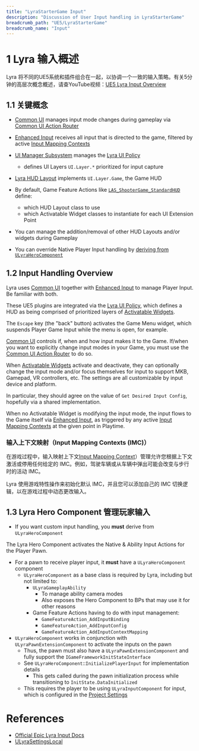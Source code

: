 ```yaml
---
title: "LyraStarterGame Input"
description: "Discussion of User Input handling in LyraStarterGame"
breadcrumb_path: "UE5/LyraStarterGame"
breadcrumb_name: "Input"
---
```


# 1 Lyra 输入概述

Lyra 将不同的UE5系统和插件组合在一起，以协调一个一致的输入策略。有关5分钟的高层次概念概述，请查YouTube视频：[UE5 Lyra Input Overview](https://youtu.be/mEIQDcW65qs)


<a id='KeyConcepts'></a>
## 1.1 关键概念

- [Common UI](/UE5/CommonUI/) manages input mode changes during gameplay via [Common UI Action Router](/UE5/CommonUI/ActionRouter)

- [Enhanced Input](/UE5/EnhancedInput/) receives all input that is directed to the game, filtered by active [Input Mapping Contexts](/UE5/EnhancedInput/InputMappingContext)
  
- [UI Manager Subsystem](/UE5/LyraStarterGame/Input/UIManagerSubsystem) manages the [Lyra UI Policy](/UE5/LyraStarterGame/Input/UIPolicy)
  - defines UI Layers `UI.Layer.*` prioritized for input capture

- [Lyra HUD Layout](/UE5/LyraStarterGame/Input/HUDLayout) implements `UI.Layer.Game`, the Game HUD
- By default, Game Feature Actions like [`LAS_ShooterGame_StandardHUD`](./LAS_ShooterGame_StandardHUD) define:
  - which HUD Layout class to use
  - which Activatable Widget classes to instantiate for each UI Extension Point

- You can manage the addition/removal of other HUD Layouts and/or widgets during Gameplay
- You can override Native Player Input handling by [deriving from `ULyraHeroComponent`](#LyraHeroComponent)


<a id='InputHandlingOverview'></a>
## 1.2 Input Handling Overview

Lyra uses [Common UI](/UE5/CommonUI/) together with [Enhanced Input](/UE5/EnhancedInput/) to manage Player Input. Be familiar with both.

These UE5 plugins are integrated via the [Lyra UI Policy](/UE5/LyraStarterGame/Input/UIPolicy), which defines a HUD as being comprised of prioritized layers of [Activatable Widgets](/UE5/CommonUI/ActivatableWidget).

The `Escape` key (the "back" button) activates the Game Menu widget, which suspends Player Game Input while the menu is open, for example.

[Common UI](/UE5/CommonUI/)
controls if, when and how input makes it to the Game. If/when you want to explicitly change input modes in your Game, you must use the [Common UI Action Router](/UE5/CommonUI/ActionRouter) to do so.

When [Activatable Widgets](/UE5/CommonUI/ActivatableWidget) activate and deactivate, they can optionally change the input mode and/or focus themselves for input to support MKB, Gamepad, VR controllers, etc. The settings are all customizable by input device and platform.

In particular, they should agree on the value of `Get Desired Input Config`, hopefully via a shared implementation.

When no Activatable Widget is modifying the input mode, the input flows to the Game itself via [Enhanced Input](/UE5/EnhancedInput/), as triggered by any active [Input Mapping Contexts](/UE5/EnhancedInput/InputMappingContext) at the given point in Playtime.


<a id='IMC'></a>
### 输入上下文映射（Input Mapping Contexts (IMC)）

在游戏过程中，输入映射上下文[Input Mapping Context](/UE5/EnhancedInput/InputMappingContext)）管理允许您根据上下文激活或停用任何给定的 IMC。例如，驾驶车辆或从车辆中弹出可能会改变与步行时的活动 IMC。

Lyra 使用游戏特性操作来初始化默认 IMC，并且您可以添加自己的 IMC 切换逻辑，以在游戏过程中动态更改输入。

<a id='LyraHeroComponent'></a>
## 1.3 Lyra Hero Component 管理玩家输入

- If you want custom input handling, you **must** derive from `ULyraHeroComponent`

The Lyra Hero Component activates the Native & Ability Input Actions for the Player Pawn.

- For a pawn to receive player input, it **must** have a `ULyraHeroComponent` component
  - `ULyraHeroComponent` as a base class is required by Lyra, including but not limited to:
    - `ULyraGameplayAbility`
      - To manage ability camera modes
      - Also exposes the Hero Component to BPs that may use it for other reasons
    - Game Feature Actions having to do with input management:
      - `GameFeatureAction_AddInputBinding`
      - `GameFeatureAction_AddInputConfig`
      - `GameFeatureAction_AddInputContextMapping`
- `ULyraHeroComponent` works in conjunction with `ULyraPawnExtensionComponent` to activate the inputs on the pawn
  - Thus, the pawn must also have a `ULyraPawnExtensionComponent` and fully support the `IGameFrameworkInitStateInterface`
  - See `ULyraHeroComponent`::`InitializePlayerInput` for implementation details
    - This gets called during the pawn initialization process while transitioning to `InitState.DataInitialized`
  - This requires the player to be using `ULyraInputComponent` for input, which is configured in the [Project Settings](#ProjectSettings)


<a id='References'></a>
# References

- [Official Epic Lyra Input Docs](https://docs.unrealengine.com/5.1/en-US/lyra-input-settings-in-unreal-engine/)
- [ULyraSettingsLocal](/UE5/LyraStarterGame/ULyraSettingsLocal)

